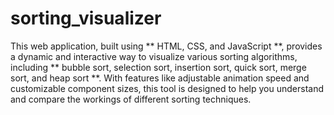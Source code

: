 # sorting_visualizer
This web application, built using ** HTML, CSS, and JavaScript **, provides a dynamic and interactive way to visualize various sorting algorithms, including ** bubble sort, selection sort, insertion sort, quick sort, merge sort, and heap sort **. With features like adjustable animation speed and customizable component sizes, this tool is designed to help you understand and compare the workings of different sorting techniques.
